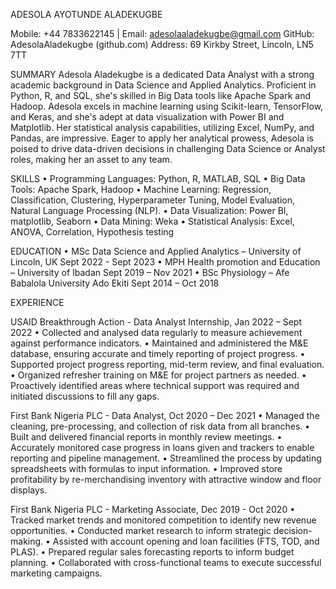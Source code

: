 ADESOLA AYOTUNDE ALADEKUGBE

Mobile: +44 7833622145    |   Email: adesolaaladekugbe@gmail.com
GitHub: AdesolaAladekugbe (github.com)
Address: 69 Kirkby Street, Lincoln, LN5 7TT

SUMMARY
Adesola Aladekugbe is a dedicated Data Analyst with a strong academic background in Data Science and Applied Analytics. Proficient in Python, R, and SQL, she's skilled in Big Data tools like Apache Spark and Hadoop. Adesola excels in machine learning using Scikit-learn, TensorFlow, and Keras, and she's adept at data visualization with Power BI and Matplotlib. Her statistical analysis capabilities, utilizing Excel, NumPy, and Pandas, are impressive. Eager to apply her analytical prowess, Adesola is poised to drive data-driven decisions in challenging Data Science or Analyst roles, making her an asset to any team.
 
SKILLS
•	Programming Languages: Python, R, MATLAB, SQL
•	Big Data Tools: Apache Spark, Hadoop
•	Machine Learning: Regression, Classification, Clustering, Hyperparameter Tuning, Model Evaluation, Natural Language Processing (NLP).
•	Data Visualization: Power BI, matplotlib, Seaborn
•	Data Mining: Weka 
•	Statistical Analysis: Excel, ANOVA, Correlation, Hypothesis testing

EDUCATION
•	MSc Data Science and Applied Analytics – University of Lincoln, UK               Sept 2022 - Sept 2023
•	MPH Health promotion and Education – University of Ibadan                         Sept 2019 – Nov 2021
•	BSc Physiology – Afe Babalola University Ado Ekiti                                Sept 2014 – Oct 2018

EXPERIENCE

USAID Breakthrough Action - Data Analyst Internship, Jan 2022 – Sept 2022
•	Collected and analysed data regularly to measure achievement against performance indicators.
•	Maintained and administered the M&E database, ensuring accurate and timely reporting of project progress.
•	Supported project progress reporting, mid-term review, and final evaluation.
•	Organized refresher training on M&E for project partners as needed.
•	Proactively identified areas where technical support was required and initiated discussions to fill any gaps.

First Bank Nigeria PLC - Data Analyst, Oct 2020 – Dec 2021
•	Managed the cleaning, pre-processing, and collection of risk data from all branches.
•	Built and delivered financial reports in monthly review meetings.
•	Accurately monitored case progress in loans given and trackers to enable reporting and pipeline management.
•	Streamlined the process by updating spreadsheets with formulas to input information.
•	Improved store profitability by re-merchandising inventory with attractive window and floor displays.

First Bank Nigeria PLC - Marketing Associate, Dec 2019 - Oct 2020
•	Tracked market trends and monitored competition to identify new revenue opportunities.
•	Conducted market research to inform strategic decision-making.
•	Assisted with account opening and loan facilities (FTS, TOD, and PLAS).
•	Prepared regular sales forecasting reports to inform budget planning.
•	Collaborated with cross-functional teams to execute successful marketing campaigns.



